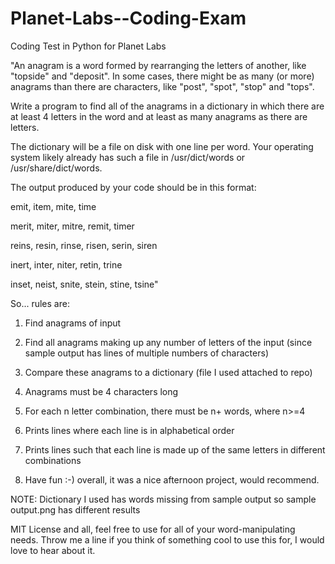 # Planet-Labs--Coding-Exam
Coding Test in Python for Planet Labs


"An anagram is a word formed by rearranging the letters of another, like "topside" and "deposit". In some cases, there might be as many (or more) anagrams than there are characters, like "post", "spot", "stop" and "tops".

Write a program to find all of the anagrams in a dictionary in which there are at least 4 letters in the word and at least as many anagrams as there are letters.

The dictionary will be a file on disk with one line per word. Your operating system likely already has such a file in /usr/dict/words or /usr/share/dict/words.

The output produced by your code should be in this format:

emit, item, mite, time

merit, miter, mitre, remit, timer

reins, resin, rinse, risen, serin, siren

inert, inter, niter, retin, trine

inset, neist, snite, stein, stine, tsine"


So... rules are: 

1. Find anagrams of input 

2. Find all anagrams making up any number of letters of the input (since sample output has lines of multiple numbers of characters)

3. Compare these anagrams to a dictionary (file I used attached to repo)

4. Anagrams must be 4 characters long 

5. For each n letter combination, there must be n+ words, where n>=4

6. Prints lines where each line is in alphabetical order 

7. Prints lines such that each line is made up of the same letters in different combinations 

8. Have fun :-) overall, it was a nice afternoon project, would recommend. 

NOTE: Dictionary I used has words missing from sample output so sample output.png has different results


MIT License and all, feel free to use for all of your word-manipulating needs. Throw me a line if you think of something cool to use this for, I would love to hear about it. 

